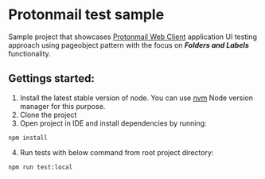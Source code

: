 Protonmail test sample
======

Sample project that showcases [Protonmail Web Client](https://github.com/ProtonMail/WebClient) application UI testing approach using pageobject pattern with the focus on ***Folders and Labels*** functionality.

## Gettings started:
1. Install the latest stable version of node. You can use [nvm](https://github.com/nvm-sh/nvm/) Node version manager for this purpose.
2. Clone the project
3. Open project in IDE and install dependencies by running:
```
npm install
```
4. Run tests with below command from root project directory:
```
npm run test:local
```

